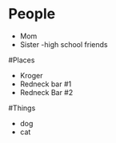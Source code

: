 # People
- Mom
- Sister
-high school friends

#Places
- Kroger
- Redneck bar #1
- Redneck Bar #2

#Things
- dog
- cat
